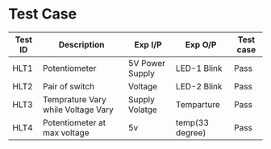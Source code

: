 # Test Case
| Test ID | Description | Exp I/P| Exp O/P|Test case
| --- | --- | --- | ---- |-----|
| HLT1 |  Potentiometer |5V Power Supply|  LED-1 Blink |Pass|
| HLT2| Pair of switch | Voltage  | LED-2 Blink |Pass|
| HLT3 | Temprature Vary while Voltage Vary |Supply Volatge|   Temparture |Pass|
| HLT4|Potentiometer  at max voltage  |5v| temp(33 degree)|Pass|
